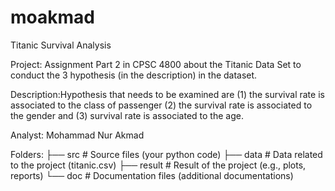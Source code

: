 # moakmad

Titanic Survival Analysis

Project: Assignment Part 2 in CPSC 4800 about the Titanic Data Set to conduct the 3 hypothesis (in the description) in the dataset.

Description:Hypothesis that needs to be examined are (1) the survival rate is associated to the class of passenger (2) the survival rate is associated to the gender and (3) survival rate is associated to the age.

Analyst: Mohammad Nur Akmad

Folders: ├── src                     # Source files (your python code)
         ├── data                    # Data related to the project (titanic.csv)
         ├── result                  # Result of the project (e.g., plots, reports)
         └── doc                     # Documentation files (additional documentations)
